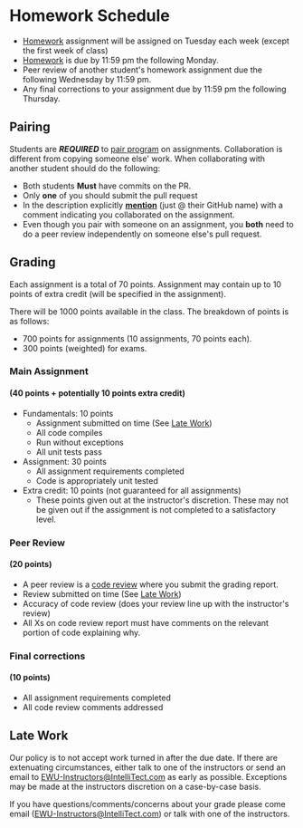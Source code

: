 # Homework Schedule #

* [Homework](Homework-Assignments.md) assignment will be assigned on Tuesday each week (except the first week of class)
* [Homework](Homework-Assignments.md) is due by 11:59 pm the following Monday.
* Peer review of another student's homework assignment due the following Wednesday by 11:59 pm.
* Any final corrections to your assignment due by 11:59 pm the following Thursday.

## Pairing ##

Students are ***REQUIRED*** to [pair program](https://en.wikipedia.org/wiki/Pair_programming) on assignments. Collaboration is different from copying someone else' work. When collaborating with another student should do the following:

* Both students **Must** have commits on the PR.
* Only **one** of you should submit the pull request
* In the description explicitly **[mention](https://blog.github.com/2011-03-23-mention-somebody-they-re-notified/)** (just @ their GitHub name) with a comment indicating you collaborated on the assignment.
* Even though you pair with someone on an assignment, you **both** need to do a peer review independently on someone else's pull request.

## Grading ##

Each assignment is a total of 70 points. Assignment may contain up to 10 points of extra credit (will be specified in the assignment).

There will be 1000 points available in the class. The breakdown of points is as follows:

- 700 points for assignments (10 assignments, 70 points each).
- 300 points (weighted) for exams.

### Main Assignment ###

#### (40 points + potentially 10 points extra credit) ####

* Fundamentals: 10 points
  * Assignment submitted on time (See [Late Work](#late-work))
  * All code compiles
  * Run without exceptions
  * All unit tests pass
* Assignment: 30 points
  * All assignment requirements completed
  * Code is appropriately unit tested
* Extra credit: 10 points (not guaranteed for all assignments)
  * These points given out at the instructor's discretion. These may not be given out if the assignment is not completed to a satisfactory level.

### Peer Review ###

#### (20 points) ####

* A peer review is a [code review](./Homework-Assignments.md#Peer-Review) where you submit the grading report.
* Review submitted on time (See [Late Work](#late-work))
* Accuracy of code review (does your review line up with the instructor's review)
* All Xs on code review report must have comments on the relevant portion of code explaining why.

### Final corrections ###

#### (10 points) ####

* All assignment requirements completed
* All code review comments addressed

## Late Work ##

Our policy is to not accept work turned in after the due date. If there are extenuating circumstances, either talk to one of the instructors or send an email to <EWU-Instructors@IntelliTect.com> as early as possible. Exceptions may be made at the instructors discretion on a case-by-case basis.

If you have questions/comments/concerns about your grade please come email (<EWU-Instructors@IntelliTect.com>) or talk with one of the instructors.
